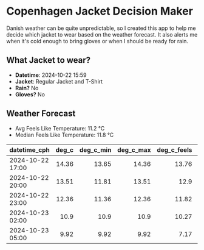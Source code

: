 
# Copenhagen Jacket Decision Maker

Danish weather can be quite unpredictable, so I created this app to help me decide which jacket to wear based on the weather forecast. 
It also alerts me when it's cold enough to bring gloves or when I should be ready for rain.

## What Jacket to wear?

- **Datetime**: 2024-10-22 15:59
- **Jacket**: Regular Jacket and T-Shirt
- **Rain?** No
- **Gloves?** No

## Weather Forecast
- Avg Feels Like Temperature: 11.2 °C
- Median Feels Like Temperature: 11.8 °C

| datetime_cph     |   deg_c |   deg_c_min |   deg_c_max |   deg_c_feels | weather   | wind   | rain   |
|:-----------------|--------:|------------:|------------:|--------------:|:----------|:-------|:-------|
| 2024-10-22 17:00 |   14.36 |       13.65 |       14.36 |         13.76 | Clouds    | Medium | None   |
| 2024-10-22 20:00 |   13.51 |       11.81 |       13.51 |         12.9  | Clouds    | High   | None   |
| 2024-10-22 23:00 |   12.36 |       11.36 |       12.36 |         11.82 | Clouds    | High   | None   |
| 2024-10-23 02:00 |   10.9  |       10.9  |       10.9  |         10.27 | Clouds    | High   | None   |
| 2024-10-23 05:00 |    9.92 |        9.92 |        9.92 |          7.17 | Clear     | High   | None   |
        